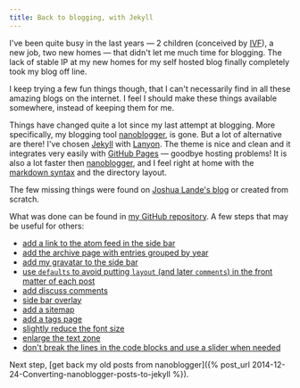 ```yaml
---
title: Back to blogging, with Jekyll
---
```


I've been quite busy in the last years — 2 children (conceived by [IVF](http://en.wikipedia.org/wiki/In_vitro_fertilisation)),
a new job, two new homes — that didn't let me much time for blogging. The lack of stable IP at my new homes
for my self hosted blog finally completely took my blog off line.

I keep trying a few fun things though, that I can't necessarily find in all these
amazing blogs on the internet. I feel I should make these things available
somewhere, instead of keeping them for me.

Things have changed quite a lot since my last attempt at blogging. More
specifically, my blogging tool [nanoblogger], is gone.
But a lot of alternative are there! I've chosen [Jekyll]
with [Lanyon]. The theme is nice and clean and it integrates very easily with
[GitHub Pages] — goodbye hosting problems!
It is also a lot faster then [nanoblogger], and I feel right at home with
the [markdown syntax] and the directory layout.

The few missing things were found on [Joshua Lande's blog] or created from scratch.

What was done can be found in [my GitHub repository].
A few steps that may be useful for others:

* [add a link to the atom feed in the side bar](https://github.com/glehmann/glehmann.github.io/commit/2a3e867)
* [add the archive page with entries grouped by year](https://github.com/glehmann/glehmann.github.io/commit/0157663)
* [add my gravatar to the side bar](https://github.com/glehmann/glehmann.github.io/commit/2bd8284)
* [use `defaults` to avoid putting `layout` (and later `comments`) in the front matter of each post](https://github.com/glehmann/glehmann.github.io/commit/ecf47bf)
* [add discuss comments](https://github.com/glehmann/glehmann.github.io/commit/a3da95c)
* [side bar overlay](https://github.com/glehmann/glehmann.github.io/commit/8d6b2cd)
* [add a sitemap](https://github.com/glehmann/glehmann.github.io/commit/6e824cb)
* [add a tags page](https://github.com/glehmann/glehmann.github.io/commit/0fa4566)
* [slightly reduce the font size](https://github.com/glehmann/glehmann.github.io/commit/c3ddccb)
* [enlarge the text zone](https://github.com/glehmann/glehmann.github.io/commit/acb27a9)
* [don't break the lines in the code blocks and use a slider when needed](https://github.com/glehmann/glehmann.github.io/commit/85a941d)

Next step, [get back my old posts from nanoblogger]({% post_url 2014-12-24-Converting-nanoblogger-posts-to-jekyll %}).

[nanoblogger]: http://nanoblogger.sourceforge.net/
[Jekyll]: http://jekyllrb.com/
[Lanyon]: https://github.com/poole/lanyon
[markdown syntax]: http://daringfireball.net/projects/markdown/
[GitHub Pages]: https://pages.github.com/
[Joshua Lande's blog]: http://joshualande.com/jekyll-github-pages-poole/
[my GitHub repository]: https://github.com/glehmann/glehmann.github.io
